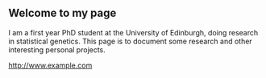 ## Welcome to my page

I am a first year PhD student at the University of Edinburgh, doing research in statistical genetics. This page is to document some research and other interesting personal projects.

http://www.example.com



